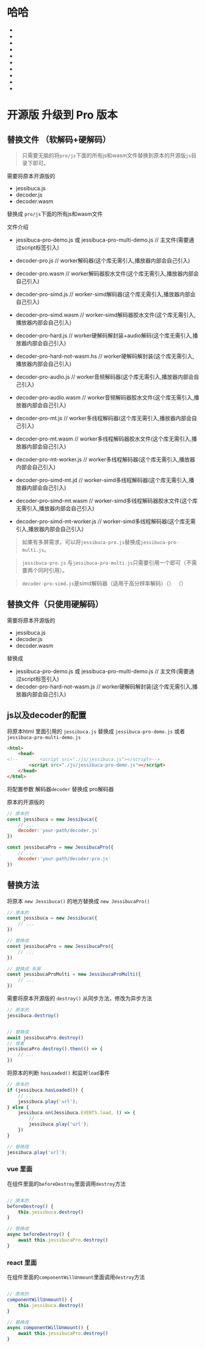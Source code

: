 # 哈哈
-
-
-
-
-
-
-
-
-
-
<Rice/>

# 开源版 升级到 Pro 版本

## 替换文件 （软解码+硬解码）

> 只需要无脑的将`pro/js`下面的所有js和wasm文件替换到原本的开源版`js`目录下即可。

需要将原本开源版的

- jessibuca.js
- decoder.js
- decoder.wasm

替换成 `pro/js`下面的所有js和wasm文件

文件介绍

- jessibuca-pro-demo.js 或 jessibuca-pro-multi-demo.js   // 主文件(需要通过script标签引入)

- decoder-pro.js  //  worker解码器(这个库无需引入,播放器内部会自己引入)
- decoder-pro.wasm // worker解码器胶水文件(这个库无需引入,播放器内部会自己引入)

- decoder-pro-simd.js // worker-simd解码器(这个库无需引入,播放器内部会自己引入)
- decoder-pro-simd.wasm // worker-simd解码器胶水文件(这个库无需引入,播放器内部会自己引入)

- decoder-pro-hard.js // worker硬解码解封装+audio解码(这个库无需引入,播放器内部会自己引入)
- decoder-pro-hard-not-wasm.hs // worker硬解码解封装(这个库无需引入,播放器内部会自己引入)
- decoder-pro-audio.js // worker音频解码器(这个库无需引入,播放器内部会自己引入)
- decoder-pro-audio.wasm // worker音频解码器胶水文件(这个库无需引入,播放器内部会自己引入)

- decoder-pro-mt.js // worker多线程解码器(这个库无需引入,播放器内部会自己引入)
- decoder-pro-mt.wasm // worker多线程解码器胶水文件(这个库无需引入,播放器内部会自己引入)
- decoder-pro-mt-worker.js // worker多线程解码器(这个库无需引入,播放器内部会自己引入)

- decoder-pro-simd-mt.jd // worker-simd多线程解码器(这个库无需引入,播放器内部会自己引入)
- decoder-pro-simd-mt.wasm // worker-simd多线程解码器胶水文件(这个库无需引入,播放器内部会自己引入)
- decoder-pro-simd-mt-worker.js // worker-simd多线程解码器(这个库无需引入,播放器内部会自己引入)

> 如果有多屏需求，可以将`jessibuca-pro.js`替换成`jessibuca-pro-multi.js`。

> `jessibuca-pro.js` 与`jessibuca-pro-multi.js`只需要引用一个即可（不需要两个同时引用）。

> `decoder-pro-simd.js`是simd解码器（适用于高分辨率解码）（） （）


## 替换文件（只使用硬解码）

需要将原本开源版的

- jessibuca.js
- decoder.js
- decoder.wasm

替换成

- jessibuca-pro-demo.js 或 jessibuca-pro-multi-demo.js   // 主文件(需要通过script标签引入)
- decoder-pro-hard-not-wasm.js // worker硬解码解封装(这个库无需引入,播放器内部会自己引入)


## js以及decoder的配置

将原本html 里面引用的 `jessibuca.js` 替换成 `jessibuca-pro-demo.js` 或者 `jessibuca-pro-multi-demo.js`

```html
<html>
    <head>
<!--        <script src="./js/jessibuca.js"></script>-->
        <script src="./js/jessibuca-pro-demo.js"></script>
    </head>
</html>

```

将配置参数 解码器`decoder` 替换成 pro解码器

原本的开源版的
```js
// 原本的
const jessibuca = new Jessibuca({
    // ...
    decoder:'your-path/decoder.js'
})
```


```js
const jessibucaPro = new JessibucaPro({
    // ...
    decoder:'your-path/decoder-pro.js'
})
```


## 替换方法

将原本 `new Jessibuca()` 的地方替换成 `new JessibucaPro()`

```js
// 原本的
const jessibuca = new Jessibuca({
    // ...
})
```

```js
// 替换成
const jessibucaPro = new JessibucaPro({
    // ...
})
```
```js
// 替换成 多屏
const jessibucaProMulti = new JessibucaProMulti({
    // ...
})
```


需要将原本开源版的 `destroy()` 从同步方法，修改为异步方法

```js
// 原本的
jessibuca.destroy()
```

```js

// 替换成
await jessibucaPro.destroy()
// 或者
jessibucaPro.destroy().then(() => {
    // ...
})
```

将原本的判断 `hasLoaded()` 和监听`load`事件

```js
// 原本的
if (jessibuca.hasLoaded()) {
    // ...
    jessibuca.play('url');
} else {
    jessibuca.on(Jessibuca.EVENTS.load, () => {
        // ...
        jessibuca.play('url');
    })
}
```

```js
// 替换成
jessibuca.play('url');
```



### vue 里面

在组件里面的`beforeDestroy`里面调用`destroy`方法

```js

// 原本的
beforeDestroy() {
    this.jessibuca.destroy()
}

// 替换成
async beforeDestroy() {
    await this.jessibucaPro.destroy()
}
```


### react 里面

在组件里面的`componentWillUnmount`里面调用`destroy`方法

```js

// 原来的
componentWillUnmount() {
    this.jessibuca.destroy()
}

// 替换成
async componentWillUnmount() {
    await this.jessibucaPro.destroy()
}

```
